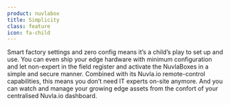 ```yaml
---
product: nuvlabox
title: Simplicity
class: feature
icon: fa-child
---
```


Smart factory settings and zero config means it’s a child’s play to set up and use. You can even ship your edge hardware with minimum configuration and let non-expert in the field register and activate the NuvlaBoxes in a simple and secure manner. Combined with its Nuvla.io remote-control capabilities, this means you don’t need IT experts on-site anymore. And you can watch and manage your growing edge assets from the confort of your centralised Nuvla.io dashboard.
